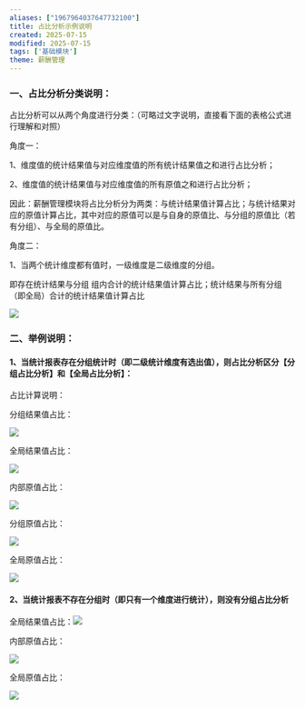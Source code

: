 ```yaml
---
aliases: ["1967964037647732100"]
title: 占比分析示例说明
created: 2025-07-15
modified: 2025-07-15
tags: ['基础模块']
theme: 薪酬管理
---
```


### 一、占比分析分类说明：

占比分析可以从两个角度进行分类：（可略过文字说明，直接看下面的表格公式进行理解和对照）

角度一：

1、维度值的统计结果值与对应维度值的所有统计结果值之和进行占比分析；

2、维度值的统计结果值与对应维度值的所有原值之和进行占比分析；

因此：薪酬管理模块将占比分析分为两类：与统计结果值计算占比；与统计结果对应的原值计算占比，其中对应的原值可以是与自身的原值比、与分组的原值比（若有分组）、与全局的原值比。

角度二：

1、当两个统计维度都有值时，一级维度是二级维度的分组。

即存在统计结果与分组 组内合计的统计结果值计算占比；统计结果与所有分组（即全局）合计的统计结果值计算占比

![](207db2eb1fc5b8862e0c41b3fb336aea.jpg)

### 二、举例说明：

#### 1、当统计报表存在分组统计时（即二级统计维度有选出值），则占比分析区分【分组占比分析】和【全局占比分析】：

占比计算说明：

分组结果值占比：

![](46da84971fbdd90694eb96ddfc10b6bb.jpg)

全局结果值占比：

![](213838acdeb7e106f32aba970035727e.jpg)

内部原值占比：

![](4d1ee4a07dbfc4320dd846eea859e13f.jpg)

分组原值占比：

![](c7e0b5ad7b14d1ac1521f2e7cd13b6ba.jpg)

全局原值占比：

![](0199fce5cdf0b89379d4e788b31c2e09.jpg)

#### 2、当统计报表不存在分组时（即只有一个维度进行统计），则没有分组占比分析

全局结果值占比：![](d245c8c8c0776a97cec0b467a77ca2f4.jpg)

内部原值占比：

![](681ea19c0adf66ba0392994cac836704.jpg)

全局原值占比：

![](8f603b48e57255dfd4551272f4ba57dd.jpg)